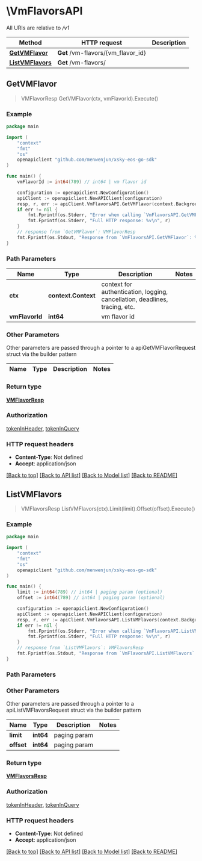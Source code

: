 # \VmFlavorsAPI

All URIs are relative to */v1*

Method | HTTP request | Description
------------- | ------------- | -------------
[**GetVMFlavor**](VmFlavorsAPI.md#GetVMFlavor) | **Get** /vm-flavors/{vm_flavor_id} | 
[**ListVMFlavors**](VmFlavorsAPI.md#ListVMFlavors) | **Get** /vm-flavors/ | 



## GetVMFlavor

> VMFlavorResp GetVMFlavor(ctx, vmFlavorId).Execute()





### Example

```go
package main

import (
	"context"
	"fmt"
	"os"
	openapiclient "github.com/menwenjun/xsky-eos-go-sdk"
)

func main() {
	vmFlavorId := int64(789) // int64 | vm flavor id

	configuration := openapiclient.NewConfiguration()
	apiClient := openapiclient.NewAPIClient(configuration)
	resp, r, err := apiClient.VmFlavorsAPI.GetVMFlavor(context.Background(), vmFlavorId).Execute()
	if err != nil {
		fmt.Fprintf(os.Stderr, "Error when calling `VmFlavorsAPI.GetVMFlavor``: %v\n", err)
		fmt.Fprintf(os.Stderr, "Full HTTP response: %v\n", r)
	}
	// response from `GetVMFlavor`: VMFlavorResp
	fmt.Fprintf(os.Stdout, "Response from `VmFlavorsAPI.GetVMFlavor`: %v\n", resp)
}
```

### Path Parameters


Name | Type | Description  | Notes
------------- | ------------- | ------------- | -------------
**ctx** | **context.Context** | context for authentication, logging, cancellation, deadlines, tracing, etc.
**vmFlavorId** | **int64** | vm flavor id | 

### Other Parameters

Other parameters are passed through a pointer to a apiGetVMFlavorRequest struct via the builder pattern


Name | Type | Description  | Notes
------------- | ------------- | ------------- | -------------


### Return type

[**VMFlavorResp**](VMFlavorResp.md)

### Authorization

[tokenInHeader](../README.md#tokenInHeader), [tokenInQuery](../README.md#tokenInQuery)

### HTTP request headers

- **Content-Type**: Not defined
- **Accept**: application/json

[[Back to top]](#) [[Back to API list]](../README.md#documentation-for-api-endpoints)
[[Back to Model list]](../README.md#documentation-for-models)
[[Back to README]](../README.md)


## ListVMFlavors

> VMFlavorsResp ListVMFlavors(ctx).Limit(limit).Offset(offset).Execute()





### Example

```go
package main

import (
	"context"
	"fmt"
	"os"
	openapiclient "github.com/menwenjun/xsky-eos-go-sdk"
)

func main() {
	limit := int64(789) // int64 | paging param (optional)
	offset := int64(789) // int64 | paging param (optional)

	configuration := openapiclient.NewConfiguration()
	apiClient := openapiclient.NewAPIClient(configuration)
	resp, r, err := apiClient.VmFlavorsAPI.ListVMFlavors(context.Background()).Limit(limit).Offset(offset).Execute()
	if err != nil {
		fmt.Fprintf(os.Stderr, "Error when calling `VmFlavorsAPI.ListVMFlavors``: %v\n", err)
		fmt.Fprintf(os.Stderr, "Full HTTP response: %v\n", r)
	}
	// response from `ListVMFlavors`: VMFlavorsResp
	fmt.Fprintf(os.Stdout, "Response from `VmFlavorsAPI.ListVMFlavors`: %v\n", resp)
}
```

### Path Parameters



### Other Parameters

Other parameters are passed through a pointer to a apiListVMFlavorsRequest struct via the builder pattern


Name | Type | Description  | Notes
------------- | ------------- | ------------- | -------------
 **limit** | **int64** | paging param | 
 **offset** | **int64** | paging param | 

### Return type

[**VMFlavorsResp**](VMFlavorsResp.md)

### Authorization

[tokenInHeader](../README.md#tokenInHeader), [tokenInQuery](../README.md#tokenInQuery)

### HTTP request headers

- **Content-Type**: Not defined
- **Accept**: application/json

[[Back to top]](#) [[Back to API list]](../README.md#documentation-for-api-endpoints)
[[Back to Model list]](../README.md#documentation-for-models)
[[Back to README]](../README.md)

